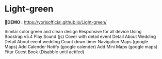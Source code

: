 # Light-green
🚀**DEMO :**
https://yorisofficial.github.io/Light-green/

Similar color green and clean design
Responsive for all device
Using Boostrap v5.4
Play Sound (js)
Cover with detail event
Detail About Wedding
Detail About event wedding
Count down timer
Navigation Maps (google Maps)
Add Calender Notify (google calender)
Add Mini Maps (google maps)
Fitur Guest Book (Disabble until actifed)

